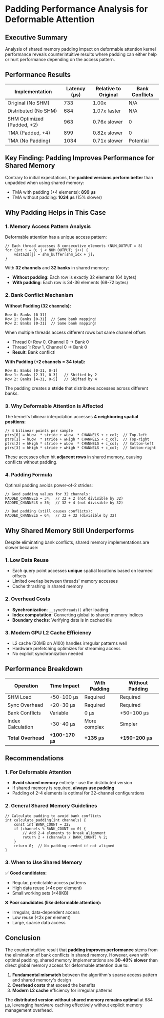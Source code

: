 # Padding Performance Analysis for Deformable Attention

## Executive Summary
Analysis of shared memory padding impact on deformable attention kernel performance reveals counterintuitive results where padding can either help or hurt performance depending on the access pattern.

## Performance Results

| Implementation | Latency (μs) | Relative to Original | Bank Conflicts |
|----------------|--------------|---------------------|----------------|
| Original (No SHM) | 733 | 1.00x | N/A |
| Distributed (No SHM) | 684 | 1.07x faster | N/A |
| SHM Optimized (Padded, +2) | 963 | 0.76x slower | 0 |
| TMA (Padded, +4) | 899 | 0.82x slower | 0 |
| TMA (No Padding) | 1034 | 0.71x slower | Potential |

## Key Finding: Padding Improves Performance for Shared Memory

Contrary to initial expectations, the **padded versions perform better** than unpadded when using shared memory:
- TMA with padding (+4 elements): **899 μs**
- TMA without padding: **1034 μs** (15% slower)

## Why Padding Helps in This Case

### 1. **Memory Access Pattern Analysis**

Deformable attention has a unique access pattern:
```cuda
// Each thread accesses 8 consecutive elements (NUM_OUTPUT = 8)
for (int j = 0; j < NUM_OUTPUT; j++) {
    vdata2d[j] = shm_buffer[shm_idx + j];
}
```

With **32 channels** and **32 banks** in shared memory:
- **Without padding**: Each row is exactly 32 elements (64 bytes)
- **With padding**: Each row is 34-36 elements (68-72 bytes)

### 2. **Bank Conflict Mechanism**

**Without Padding (32 channels):**
```
Row 0: Banks [0-31]
Row 1: Banks [0-31]  // Same bank mapping!
Row 2: Banks [0-31]  // Same bank mapping!
```

When multiple threads access different rows but same channel offset:
- Thread 0: Row 0, Channel 0 → Bank 0
- Thread 1: Row 1, Channel 0 → Bank 0
- **Result**: Bank conflict!

**With Padding (+2 channels = 34 total):**
```
Row 0: Banks [0-31, 0-1]
Row 1: Banks [2-31, 0-3]   // Shifted by 2
Row 2: Banks [4-31, 0-5]   // Shifted by 4
```

The padding creates a **stride** that distributes accesses across different banks.

### 3. **Why Deformable Attention is Affected**

The kernel's bilinear interpolation accesses **4 neighboring spatial positions**:
```cuda
// 4 bilinear points per sample
ptrs[0] = hLow  * stride + wLow  * CHANNELS + c_col;  // Top-left
ptrs[1] = hLow  * stride + wHigh * CHANNELS + c_col;  // Top-right
ptrs[2] = hHigh * stride + wLow  * CHANNELS + c_col;  // Bottom-left
ptrs[3] = hHigh * stride + wHigh * CHANNELS + c_col;  // Bottom-right
```

These accesses often hit **adjacent rows** in shared memory, causing conflicts without padding.

### 4. **Padding Formula**

Optimal padding avoids power-of-2 strides:
```cuda
// Good padding values for 32 channels:
PADDED_CHANNELS = 34;  // 32 + 2 (not divisible by 32)
PADDED_CHANNELS = 36;  // 32 + 4 (not divisible by 32)

// Bad padding (still causes conflicts):
PADDED_CHANNELS = 64;  // 32 + 32 (divisible by 32)
```

## Why Shared Memory Still Underperforms

Despite eliminating bank conflicts, shared memory implementations are slower because:

### 1. **Low Data Reuse**
- Each query point accesses **unique** spatial locations based on learned offsets
- Limited overlap between threads' memory accesses
- Cache thrashing in shared memory

### 2. **Overhead Costs**
- **Synchronization**: `__syncthreads()` after loading
- **Index computation**: Converting global to shared memory indices
- **Boundary checks**: Verifying data is in cached tile

### 3. **Modern GPU L2 Cache Efficiency**
- L2 cache (20MB on A100) handles irregular patterns well
- Hardware prefetching optimizes for streaming access
- No explicit synchronization needed

## Performance Breakdown

| Operation | Time Impact | With Padding | Without Padding |
|-----------|-------------|--------------|-----------------|
| SHM Load | +50-100 μs | Required | Required |
| Sync Overhead | +20-30 μs | Required | Required |
| Bank Conflicts | Variable | 0 μs | +50-100 μs |
| Index Calculation | +30-40 μs | More complex | Simpler |
| **Total Overhead** | **+100-170 μs** | **+135 μs** | **+150-200 μs** |

## Recommendations

### 1. **For Deformable Attention**
- **Avoid shared memory** entirely - use the distributed version
- If shared memory is required, **always use padding**
- Padding of 2-4 elements is optimal for 32-channel configurations

### 2. **General Shared Memory Guidelines**
```cuda
// Calculate padding to avoid bank conflicts
int calculate_padding(int channels) {
    const int BANK_COUNT = 32;
    if (channels % BANK_COUNT == 0) {
        // Add 2-4 elements to break alignment
        return 2 + (channels / BANK_COUNT) % 2;
    }
    return 0;  // No padding needed if not aligned
}
```

### 3. **When to Use Shared Memory**
✅ **Good candidates:**
- Regular, predictable access patterns
- High data reuse (>4x per element)
- Small working sets (<48KB)

❌ **Poor candidates (like deformable attention):**
- Irregular, data-dependent access
- Low reuse (<2x per element)
- Large, sparse data access

## Conclusion

The counterintuitive result that **padding improves performance** stems from the elimination of bank conflicts in shared memory. However, even with optimal padding, shared memory implementations are **30-40% slower** than direct global memory access for deformable attention due to:

1. **Fundamental mismatch** between the algorithm's sparse access pattern and shared memory's design
2. **Overhead costs** that exceed the benefits
3. **Modern L2 cache** efficiency for irregular patterns

The **distributed version without shared memory remains optimal** at 684 μs, leveraging hardware caching effectively without explicit memory management overhead.